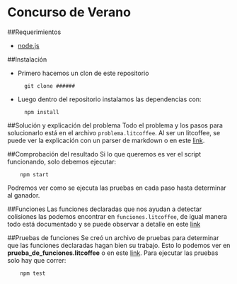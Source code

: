 Concurso de Verano
====

##Requerimientos

- [node.js](http://nodejs.org/)

##Instalación

- Primero hacemos un clon de este repositorio

		git clone ######

- Luego dentro del repositorio instalamos las dependencias con:

		npm install
		

##Solución y explicación del problema
Todo el problema y los pasos para solucionarlo está en el archivo `problema.litcoffee`. Al ser un litcoffee, se puede ver la explicación con un parser de markdown o en este [link](https://github.com/ZeroDragon/concurso/blob/master/problema.litcoffee).

##Comprobación del resultado
Si lo que queremos es ver el script funcionando, solo debemos ejecutar:

		npm start

Podremos ver como se ejecuta las pruebas en cada paso hasta determinar al ganador.

##Funciones
Las funciones declaradas que nos ayudan a detectar colisiones las podemos encontrar en `funciones.litcoffee`, de igual manera todo está documentado y se puede observar a detalle en este [link](https://github.com/ZeroDragon/concurso/blob/master/funciones.litcoffee)

##Pruebas de funciones
Se creó un archivo de pruebas para determinar que las funciones declaradas hagan bien su trabajo. Esto lo podemos ver en **prueba_de_funciones.litcoffee** o en este [link](https://github.com/ZeroDragon/concurso/blob/master/prueba_de_funciones.litcoffee). Para ejecutar las pruebas solo hay que correr:

		npm test